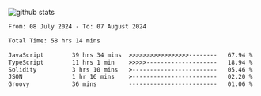 
![github stats](https://github-readme-stats.vercel.app/api?username=realmahd1&show_icons=true&theme=codeSTACKr&hide_rank=true&count_private=true)

<!--START_SECTION:waka-->

```txt
From: 08 July 2024 - To: 07 August 2024

Total Time: 58 hrs 14 mins

JavaScript        39 hrs 34 mins  >>>>>>>>>>>>>>>>>--------   67.94 %
TypeScript        11 hrs 1 min    >>>>>--------------------   18.94 %
Solidity          3 hrs 10 mins   >------------------------   05.46 %
JSON              1 hr 16 mins    >------------------------   02.20 %
Groovy            36 mins         -------------------------   01.06 %
```

<!--END_SECTION:waka-->
